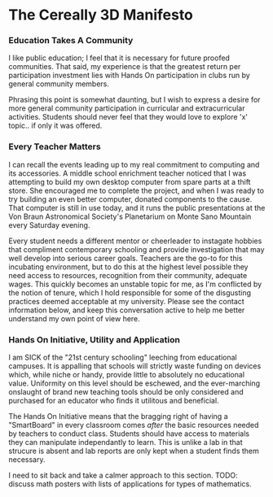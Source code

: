 # The Cereally 3D Manifesto

### Education Takes A Community

I like public education; I feel that it is necessary for future proofed communities. That said, my experience is that the greatest return per participation investment lies with Hands On participation in clubs run by general community members. 

Phrasing this point is somewhat daunting, but I wish to express a desire for more general community participation in curricular and extracurricular activities. Students should never feel that they would love to explore 'x' topic.. if only it was offered.

### Every Teacher Matters

I can recall the events leading up to my real commitment to computing and its accessories. A middle school enrichment teacher noticed that I was attempting to build my own desktop computer from spare parts at a thift store. She encouraged me to complete the project, and when I was ready to try building an even better computer, donated components to the cause. That computer is still in use today, and it runs the public presentations at the Von Braun Astronomical Society's Planetarium on Monte Sano Mountain every Saturday evening.

Every student needs a different mentor or cheerleader to instagate hobbies that compliment contemporary schooling and provide investigation that may well develop into serious career goals. Teachers are the go-to for this incubating environment, but to do this at the highest level possible they need access to resources, recognition from their community, adequate wages. This quickly becomes an unstable topic for me, as I'm conflicted by the notion of tenure, which I hold responsible for some of the disgusting practices deemed acceptable at my university. Please see the contact information below, and keep this conversation active to help me better understand my own point of view here.

### Hands On Initiative, Utility and Application

I am SICK of the "21st century schooling" leeching from educational campuses. It is appalling that schools will strictly waste funding on devices which, while niche or handy, provide little to absolutely no educational value. Uniformity on this level should be eschewed, and the ever-marching onslaught of brand new teaching tools should be only considered and purchased for an educator who finds it utilitous and beneficial.

The Hands On Initiative means that the bragging right of having a "SmartBoard" in every classroom comes _after_ the basic resources needed by teachers to conduct class. Students should have access to materials they can manipulate independantly to learn. This is unlike a lab in that strucure is absent and lab reports are only kept when a student finds them necessary.

I need to sit back and take a calmer approach to this section. TODO:
discuss math posters with lists of applications for types of mathematics.








